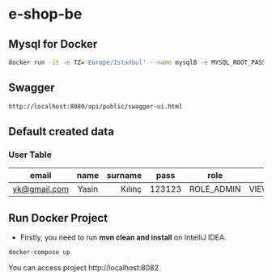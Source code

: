 # e-shop-be
## Mysql for Docker

```bash
docker run -it -e TZ='Europe/Istanbul' --name mysql8 -e MYSQL_ROOT_PASSWORD='root' -d -p 3306:3306 mysql:8.0.20 --character-set-server=utf8 --collation-server=utf8_general_ci --lower_case_table_names=1
```
## Swagger
```bash
http://localhost:8080/api/public/swagger-ui.html
```

## Default created data


### User Table
|email|name|surname|pass|role|permissions|
|:---:|:---:|---:|---|:---:|:---:|
|yk@gmail.com| Yasin| Kılınç|123123|ROLE_ADMIN|VIEW_PROFILE,VIEW_DASHBOARD

## Run Docker Project
* Firstly, you need to run **mvn clean and install** on IntelliJ IDEA.

```bash
docker-compose up
```

You can access project http://localhost:8082

